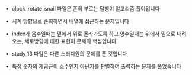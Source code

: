 + clock_rotate_snail 파일은 흔히 부르는 달팽이 알고리즘 풀이입니다
+ 시계 방향으로 순회하면서 배열에 접근하는 문제입니다
+ index가 음수일때는 밑에서 위로 올라가도록 하고 양수일때는 위에서 밑으로 내려오는, 세로방향에 대한 표현이 문제의 핵심입니다

+ study_13 파일은 다른 스터디원의 문제를 푼 것입니다
+ 특정 숫자의 제곱근이 소수인지 아닌지를 판별하여 출력하는 문제를 풀었습니다 


